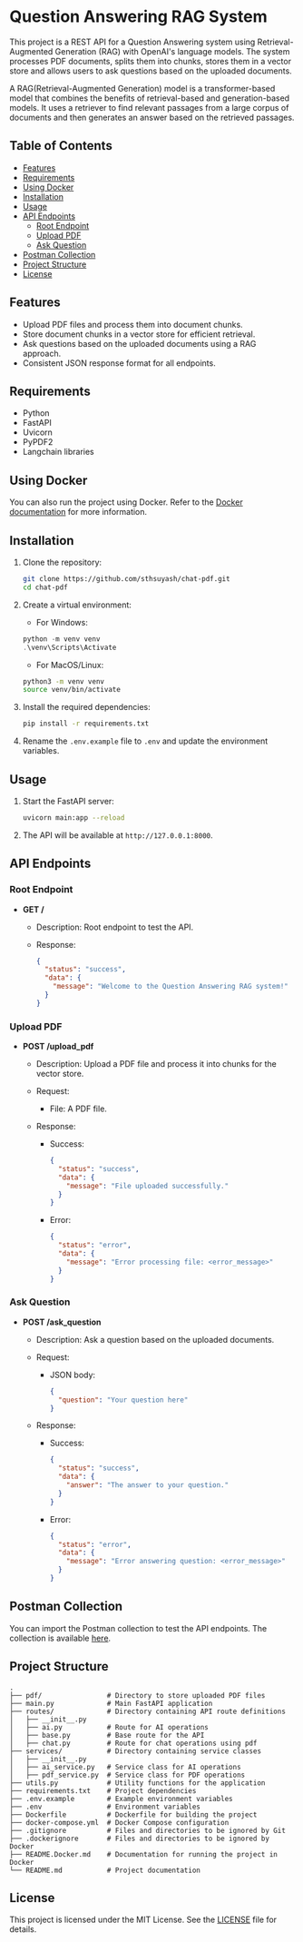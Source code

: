 # Question Answering RAG System

This project is a REST API for a Question Answering system using Retrieval-Augmented Generation (RAG) with OpenAI's language models. The system processes PDF documents, splits them into chunks, stores them in a vector store and allows users to ask questions based on the uploaded documents.

A RAG(Retrieval-Augmented Generation) model is a transformer-based model that combines the benefits of retrieval-based and generation-based models. It uses a retriever to find relevant passages from a large corpus of documents and then generates an answer based on the retrieved passages.

## Table of Contents

- [Features](#features)
- [Requirements](#requirements)
- [Using Docker](#using-docker)
- [Installation](#installation)
- [Usage](#usage)
- [API Endpoints](#api-endpoints)
  - [Root Endpoint](#root-endpoint)
  - [Upload PDF](#upload-pdf)
  - [Ask Question](#ask-question)
- [Postman Collection](#postman-collection)
- [Project Structure](#project-structure)
- [License](#license)

## Features

- Upload PDF files and process them into document chunks.
- Store document chunks in a vector store for efficient retrieval.
- Ask questions based on the uploaded documents using a RAG approach.
- Consistent JSON response format for all endpoints.

## Requirements

- Python
- FastAPI
- Uvicorn
- PyPDF2
- Langchain libraries

## Using Docker

You can also run the project using Docker. Refer to the [Docker documentation](README.Docker.md) for more information.

## Installation

1. Clone the repository:

   ```sh
   git clone https://github.com/sthsuyash/chat-pdf.git
   cd chat-pdf
   ```

2. Create a virtual environment:

   - For Windows:

   ```powershell
   python -m venv venv
   .\venv\Scripts\Activate
   ```

   - For MacOS/Linux:

   ```sh
   python3 -m venv venv
   source venv/bin/activate
   ```

3. Install the required dependencies:

   ```sh
   pip install -r requirements.txt
   ```

4. Rename the `.env.example` file to `.env` and update the environment variables.

## Usage

1. Start the FastAPI server:

   ```sh
   uvicorn main:app --reload
   ```

2. The API will be available at `http://127.0.0.1:8000`.

## API Endpoints

### Root Endpoint

- **GET /**

  - Description: Root endpoint to test the API.
  - Response:

    ```json
    {
      "status": "success",
      "data": {
        "message": "Welcome to the Question Answering RAG system!"
      }
    }
    ```

### Upload PDF

- **POST /upload_pdf**

  - Description: Upload a PDF file and process it into chunks for the vector store.
  - Request:
    - File: A PDF file.
  - Response:

    - Success:

      ```json
      {
        "status": "success",
        "data": {
          "message": "File uploaded successfully."
        }
      }
      ```

    - Error:

      ```json
      {
        "status": "error",
        "data": {
          "message": "Error processing file: <error_message>"
        }
      }
      ```

### Ask Question

- **POST /ask_question**

  - Description: Ask a question based on the uploaded documents.
  - Request:

    - JSON body:

      ```json
      {
        "question": "Your question here"
      }
      ```

  - Response:

    - Success:

      ```json
      {
        "status": "success",
        "data": {
          "answer": "The answer to your question."
        }
      }
      ```

    - Error:

      ```json
      {
        "status": "error",
        "data": {
          "message": "Error answering question: <error_message>"
        }
      }
      ```

## Postman Collection

You can import the Postman collection to test the API endpoints. The collection is available [here](RAG%20System.postman_collection.json).

## Project Structure

```readme
.
├── pdf/                # Directory to store uploaded PDF files
├── main.py             # Main FastAPI application
├── routes/             # Directory containing API route definitions
│   ├── __init__.py
│   ├── ai.py           # Route for AI operations
│   ├── base.py         # Base route for the API
│   ├── chat.py         # Route for chat operations using pdf
├── services/           # Directory containing service classes
│   ├── __init__.py
│   ├── ai_service.py   # Service class for AI operations
│   ├── pdf_service.py  # Service class for PDF operations
├── utils.py            # Utility functions for the application
├── requirements.txt    # Project dependencies
├── .env.example        # Example environment variables
├── .env                # Environment variables
├── Dockerfile          # Dockerfile for building the project
├── docker-compose.yml  # Docker Compose configuration
├── .gitignore          # Files and directories to be ignored by Git
├── .dockerignore       # Files and directories to be ignored by Docker
├── README.Docker.md    # Documentation for running the project in Docker
└── README.md           # Project documentation
```

## License

This project is licensed under the MIT License. See the [LICENSE](LICENSE) file for details.
